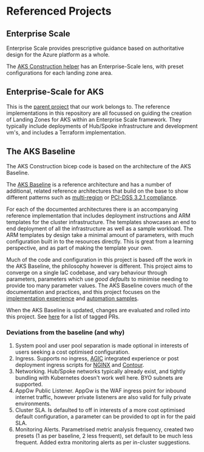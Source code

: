 # Referenced Projects

## Enterprise Scale

Enterprise Scale provides prescriptive guidance based on authoritative design for the Azure platform as a whole.

The [AKS Construction helper](https://azure.github.io/AKS-Construction/?default=es) has an Enterprise-Scale lens, with preset configurations for each landing zone area.

## Enterprise-Scale for AKS

This is the [parent project](https://github.com/Azure/AKS-Landing-Zone-Accelerator/) that our work belongs to. The reference implementations in this repository are all focussed on guiding the creation of Landing Zones for AKS within an Enterprise Scale framework. They typically include deployments of Hub/Spoke infrastructure and development vm's, and includes a Terraform implementation.

## The AKS Baseline

The AKS Construction bicep code is based on the architecture of the AKS Baseline.

The [AKS Baseline](https://docs.microsoft.com/azure/architecture/reference-architectures/containers/aks/secure-baseline-aks) is a reference architecture and has a number of additional, related reference architectures that build on the base to show different patterns such as [multi-region](https://docs.microsoft.com/azure/architecture/reference-architectures/containers/aks-multi-region/aks-multi-cluster) or [PCI-DSS 3.2.1 compliance](https://docs.microsoft.com/azure/architecture/reference-architectures/containers/aks-pci/aks-pci-intro).

For each of the documented architectures there is an accompanying reference implementation that includes deployment instructions and ARM templates for the cluster infrastructure. The templates showcases an end to end deployment of all the infrastructure as well as a sample workload. The ARM templates by design take a minimal amount of parameters, with much configuration built in to the resources directly. This is great from a learning perspective, and as part of making the template your own.

Much of the code and configuration in this project is based off the work in the AKS Baseline, the philosophy however is different. This project aims to converge on a single IaC codebase, and vary behaviour through parameters, parameters which use *good defaults* to minimise needing to provide too many parameter values. The AKS Baseline covers much of the documentation and practices, and this project focuses on the [implementation experience](https://azure.github.io/AKS-Construction/) and [automation samples](docs/GhActions.md).

When the AKS Baseline is updated, changes are evaluated and rolled into this project. See [here](https://github.com/Azure/AKS-Construction/issues?q=label%3ASecure-Baseline) for a list of tagged PRs.

### Deviations from the baseline (and why)

1. System pool and user pool separation is made optional in interests of users seeking a cost optimised configuration.
1. Ingress. Supports no ingress, [AGIC](https://azure.github.io/application-gateway-kubernetes-ingress/) integrated experience or post deployment ingress scripts for [NGINX](https://docs.nginx.com/nginx-ingress-controller/) and [Contour](https://github.com/projectcontour/contour).
1. Networking. Hub/Spoke networks typically already exist, and tightly bundling with Kubernetes doesn't work well here. BYO subnets are supported.
1. AppGw Public Listener. AppGw is the WAF ingress point for inbound internet traffic, however private listeners are also valid for fully private environments.
1. Cluster SLA. Is defaulted to off in interests of a more cost optimised default configuration, a parameter can be provided to opt in for the paid SLA.
1. Monitoring Alerts. Parametrised metric analysis frequency, created two presets (1 as per baseline, 2 less frequent), set default to be much less frequent. Added extra monitoring alerts as per in-cluster suggestions.
